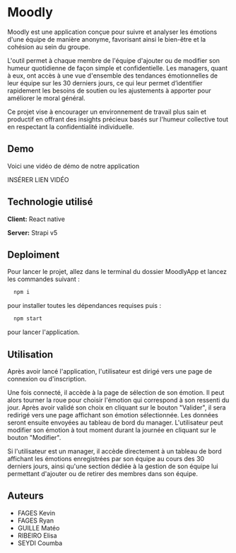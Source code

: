 # Moodly

Moodly est une application conçue pour suivre et analyser les émotions d'une équipe de manière anonyme, favorisant ainsi le bien-être et la cohésion au sein du groupe.

L'outil permet à chaque membre de l'équipe d'ajouter ou de modifier son humeur quotidienne de façon simple et confidentielle. Les managers, quant à eux, ont accès à une vue d'ensemble des tendances émotionnelles de leur équipe sur les 30 derniers jours, ce qui leur permet d’identifier rapidement les besoins de soutien ou les ajustements à apporter pour améliorer le moral général.

Ce projet vise à encourager un environnement de travail plus sain et productif en offrant des insights précieux basés sur l'humeur collective tout en respectant la confidentialité individuelle.


## Demo

Voici une vidéo de démo de notre application

INSÉRER LIEN VIDÉO


## Technologie utilisé

**Client:** React native 

**Server:** Strapi v5


## Deploiment

Pour lancer le projet, allez dans le terminal du dossier MoodlyApp et lancez les commandes suivant :
```bash
  npm i
```
pour installer toutes les dépendances requises puis :
```bash
  npm start
```
pour lancer l'application.


## Utilisation

Après avoir lancé l'application, l'utilisateur est dirigé vers une page de connexion ou d'inscription.

Une fois connecté, il accède à la page de sélection de son émotion. Il peut alors tourner la roue pour choisir l'émotion qui correspond à son ressenti du jour. Après avoir validé son choix en cliquant sur le bouton "Valider", il sera redirigé vers une page affichant son émotion sélectionnée. Les données seront ensuite envoyées au tableau de bord du manager. L'utilisateur peut modifier son émotion à tout moment durant la journée en cliquant sur le bouton "Modifier".

Si l'utilisateur est un manager, il accède directement à un tableau de bord affichant les émotions enregistrées par son équipe au cours des 30 derniers jours, ainsi qu'une section dédiée à la gestion de son équipe lui permettant d'ajouter ou de retirer des membres dans son équipe.


## Auteurs

- FAGES Kevin
- FAGES Ryan
- GUILLE Matéo
- RIBEIRO Elisa
- SEYDI Coumba
